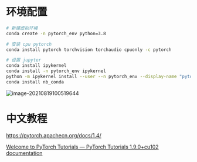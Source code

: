 # 环境配置

```bash
# 新建虚拟环境
conda create -n pytorch_env python=3.8

# 安装 cpu pytorch
conda install pytorch torchvision torchaudio cpuonly -c pytorch

# 设置 jupyter
conda install ipykernel
conda install -n pytorch_env ipykernel
python -m ipykernel install --user --n pytorch_env --display-name "pytorch_env"
conda install nb_conda

```

![image-20210819100519644](C:\Users\DELL\AppData\Roaming\Typora\typora-user-images\image-20210819100519644.png)





# 中文教程

https://pytorch.apachecn.org/docs/1.4/

[Welcome to PyTorch Tutorials — PyTorch Tutorials 1.9.0+cu102 documentation](https://pytorch.org/tutorials/)

